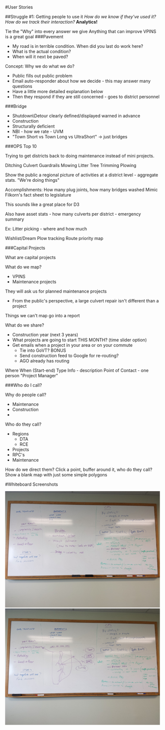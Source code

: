 #User Stories

##Struggle #1: Getting people to use it
_How do we know if they've used it? How do we track their interaction?_ **Analytics!**

Tie the "Why" into every answer we give
Anything that can improve VPINS is a great goal 
###Pavement

- My road is in terrible condition. When did you last do work here?
- What is the actual condition?
- When will it next be paved?

Concept:
Why we do what we do?
  - Public fills out public problem 
  - Email auto-responder about how we decide - this may answer many questions
  - Have a little more detailed explanation below
  - Then they respond if they are still concerned - goes to district personnel

###Bridge
  - Shutdown\Detour clearly defined/displayed warned in advance
  - Construction
  - Structurally deficient
  - NBI - how we rate - UVM
  - "Town Short vs Town Long vs UltraShort" -> just bridges



###OPS Top 10

Trying to get districts back to doing maintenance instead of mini projects.

Ditching
Culvert 
Guardrails
Mowing
Litter
Tree Trimming
Plowing

Show the public a regional picture of activities at a district level - aggregate stats. "We're doing things"

Accomplishments: How many plug joints, how many bridges washed
Mimic Filkorn's fact sheet to legislature 

This sounds like a great place for D3

Also have asset stats - how many culverts per district - emergency summary 


Ex: Litter picking - where and how much


Wishlist/Dream
Plow tracking
Route priority map

###Capital Projects

What are capital projects

What do we map?
- VPINS
- Maintenance projects

They will ask us for planned maintenance projects
- From the public's perspective, a large culvert repair isn't different than a project

Things we can't map go into a report

What do we share?
- Construction year (next 3 years)
- What projects are going to start THIS MONTH? (time slider option)
- Get emails when a project in your area or on your commute 
  - Tie into GoVT? BONUS
  - Send construction feed to Google for re-routing?
  - AGO already has routing

Where
When (Start-end)
Type
Info - description
Point of Contact - one person "Project Manager"



###Who do I call?

Why do people call?
- Maintenance
- Construction
- 

Who do they call?
- Regions
  - DTA
  - RCE
- Projects
- RPC's
- Maintenance

How do we direct them?
Click a point, buffer around it, who do they call?
Show a blank map with just some simple polygons

#Whiteboard Screenshots

![board1](images/whiteboard1.jpg)
![board2](images/whiteboard2.jpg)
